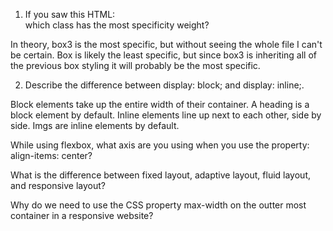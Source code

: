 1. If you saw this HTML: <div class="box box1 box2 box3"></div> which class has the most specificity weight?

In theory, box3 is the most specific, but without seeing the whole file I can't be certain.  Box is likely the least specific, but since box3 is inheriting all of the previous box styling it will probably be the most specific.

2.  Describe the difference between display: block; and display: inline;.

Block elements take up the entire width of their container.  A heading is a block element by default. Inline elements line up next to each other, side by side.  Imgs are inline elements by default.

While using flexbox, what axis are you using when you use the property: align-items: center?

What is the difference between fixed layout, adaptive layout, fluid layout, and responsive layout?

Why do we need to use the CSS property max-width on the outter most container in a responsive website?